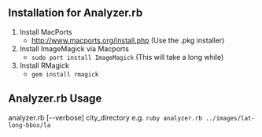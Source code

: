 Installation for Analyzer.rb
----
1. Install MacPorts
    - http://www.macports.org/install.php (Use the .pkg installer)
2. Install ImageMagick via Macports
    - `sudo port install ImageMagick` (This will take a long while)
3. Install RMagick
    - `gem install rmagick`

Analyzer.rb Usage
---
analyzer.rb [--verbose] city_directory
e.g. `ruby analyzer.rb ../images/lat-long-bbox/la`
